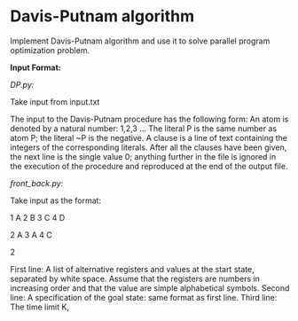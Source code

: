 # Davis-Putnam algorithm 

Implement Davis-Putnam algorithm and use it to solve parallel program optimization problem.

**Input Format:**

*DP.py:*

Take input from input.txt

The input to the Davis-Putnam procedure has the following form:
An atom is denoted by a natural number: 1,2,3 ... The literal P is the same number as atom P; the literal ~P is the negative. A clause is a line of text containing the integers of the corresponding literals. After all the clauses have been given, the next line is the single value 0; anything further in the file is ignored in the execution of the procedure and reproduced at the end of the output file.

*front_back.py:*

Take input as the format:

1 A 2 B 3 C 4 D

2 A 3 A 4 C

2

First line: A list of alternative registers and values at the start state, separated by white space. Assume
that the registers are numbers in increasing order and that the value are simple alphabetical symbols.
Second line: A specification of the goal state: same format as first line.
Third line: The time limit K,
